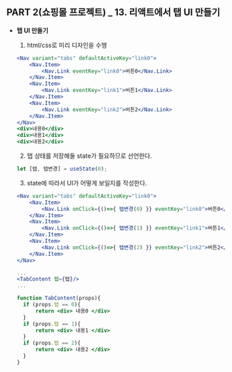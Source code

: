 ## PART 2(쇼핑몰 프로젝트) _ 13. 리액트에서 탭 UI 만들기

- **탭 UI 만들기**
  1. html/css로 미리 디자인을 수행
  ```jsx  
  <Nav variant="tabs" defaultActiveKey="link0">
      <Nav.Item>
          <Nav.Link eventKey="link0">버튼0</Nav.Link>
      </Nav.Item>
      <Nav.Item>
          <Nav.Link eventKey="link1">버튼1</Nav.Link>
      </Nav.Item>
      <Nav.Item>
          <Nav.Link eventKey="link2">버튼2</Nav.Link>
      </Nav.Item>
  </Nav>
  <div>내용0</div>
  <div>내용1</div>
  <div>내용2</div>
  ```
  2.  탭 상태를 저장해둘 state가 필요하므로 선언한다.
  ```jsx
  let [탭, 탭변경] = useState(0);
  ```

  3. state에 따라서 UI가 어떻게 보일지를 작성한다.
  ```jsx
  <Nav variant="tabs" defaultActiveKey="link0">
      <Nav.Item>
          <Nav.Link onClick={()=>{ 탭변경(0) }} eventKey="link0">버튼0</Nav.Link>
      </Nav.Item>
      <Nav.Item>
          <Nav.Link onClick={()=>{ 탭변경(1) }} eventKey="link1">버튼1</Nav.Link>
      </Nav.Item>
      <Nav.Item>
          <Nav.Link onClick={()=>{ 탭변경(2) }} eventKey="link2">버튼2</Nav.Link>
      </Nav.Item>
  </Nav>
  
  ...
  <TabContent 탭={탭}/>
  ...
  
  function TabContent(props){
    if (props.탭 == 0){
        return <div> 내용0 </div>
    }
    if (props.탭 == 1){
        return <div> 내용1 </div>
    }
    if (props.탭 == 2){
        return <div> 내용2 </div>
    }
  }
  ```
